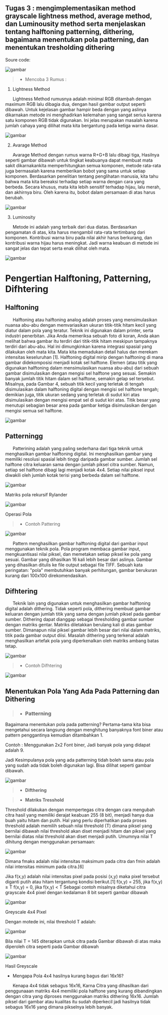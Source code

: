 ## __Tugas 3__ : mengimplementasikan method grayscale lightness method, average method, dan Luminousity method serta menjelaskan tentang halftoning patterning, dithering, bagaimana menentukan pola patterning, dan menentukan tresholding dithering

Soure code:

![gambar](/Tugas%203/gambar/1.jpeg)

>- Mencoba 3 Rumus :
1. Lightness Method

&nbsp;&nbsp;&nbsp;&nbsp;&nbsp; Lightness Method rumusnya adalah minimal RGB ditambah dengan maximum RGB lalu dibagia dua, dengan hasil gambar output seperti dibawah. Untuk kejelasan gambar hampir beda dengan yang aslinya dikarnakan metode ini menghadirkan kelemahan yang sangat serius karena satu komponen RGB tidak digunakan. Ini jelas merupakan masalah karena jumlah cahaya yang dilihat mata kita bergantung pada ketiga warna dasar.

![gambar](/Tugas%203/gambar/2.jpeg)

2. Avarage Method

&nbsp;&nbsp;&nbsp;&nbsp;&nbsp; Avarage Method dengan rumus warna R+G+B lalu dibagi tiga, Hasilnya seperti gambar dibawah untuk tingkat keabuanya dapat membuat mata sakit dikarnakankita memperhitungkan semua komponen, metode rata-rata juga bermasalah karena memberikan bobot yang sama untuk setiap komponen. Berdasarkan penelitian tentang penglihatan manusia, kita tahu bahwa mata kita bereaksi terhadap setiap warna dengan cara yang berbeda. Secara khusus, mata kita lebih sensitif terhadap hijau, lalu merah, dan akhirnya biru. Oleh karena itu, bobot dalam persamaan di atas harus berubah.

![gambar](/Tugas%203/gambar/3.jpeg)

3. Luminosity

&nbsp;&nbsp;&nbsp;&nbsp;&nbsp; Metode ini adalah yang terbaik dari dua diatas. Berdasarkan pengamatan di atas, kita harus mengambil rata-rata tertimbang dari komponen. Kontribusi warna biru pada nilai akhir harus berkurang, dan kontribusi warna hijau harus meningkat. Jadi warna keabuan di metode ini sangat jelas dan tepat serta enak dilihat oleh mata.

![gambar](/Tugas%203/gambar/4.jpeg)

# Pengertian Halftoning, Patterning, Difhtering

## __Halftoning__

&nbsp;&nbsp;&nbsp;&nbsp;&nbsp; Halftoning atau halftoning analog adalah proses yang mensimulasikan nuansa abu-abu dengan memvariasikan ukuran titik-titik hitam kecil yang diatur dalam pola yang teratur. Teknik ini digunakan dalam printer, serta industri penerbitan. Jika Anda memeriksa sebuah foto di koran, Anda akan melihat bahwa gambar itu terdiri dari titik-titik hitam meskipun tampaknya terdiri dari abu-abu. Hal ini dimungkinkan karena integrasi spasial yang dilakukan oleh mata kita. Mata kita memadukan detail halus dan merekam intensitas keseluruhan [1]. Halftoning digital mirip dengan halftoning di mana gambar didekomposisi menjadi kotak sel halftone. Elemen (atau titik yang digunakan halftoning dalam mensimulasikan nuansa abu-abu) dari sebuah gambar disimulasikan dengan mengisi sel halftone yang sesuai. Semakin banyak jumlah titik hitam dalam sel halftone, semakin gelap sel tersebut. Misalnya, pada Gambar 4, sebuah titik kecil yang terletak di tengah disimulasikan dalam halftoning digital dengan mengisi sel halftone tengah; demikian juga, titik ukuran sedang yang terletak di sudut kiri atas disimulasikan dengan mengisi empat sel di sudut kiri atas. Titik besar yang menutupi sebagian besar area pada gambar ketiga disimulasikan dengan mengisi semua sel halftone.

![gambar](/Tugas%203/gambar/5.jpg)

## __Patterningg__

&nbsp;&nbsp;&nbsp;&nbsp;&nbsp; Patterining adalah yang paling sederhana dari tiga teknik untuk menghasilkan gambar halftoning digital. Ini menghasilkan gambar yang memiliki resolusi spasial lebih tinggi daripada gambar sumber. Jumlah sel halftone citra keluaran sama dengan jumlah piksel citra sumber. Namun, setiap sel halftone dibagi lagi menjadi kotak 4x4. Setiap nilai piksel input diwakili oleh jumlah kotak terisi yang berbeda dalam sel halftone.

![gambar](/Tugas%203/gambar/6.jpg)

Matriks pola rekursif Rylander

![gambar](/Tugas%203/gambar/7.jpg)

Operasi Pola

>- Contoh Pattering

![gambar](/Tugas%203/gambar/8.jpg)

&nbsp;&nbsp;&nbsp;&nbsp;&nbsp; Pattern menghasilkan gambar halftoning digital dari gambar input menggunakan teknik pola. Pola program membaca gambar input, mengkuantisasi nilai piksel, dan memetakan setiap piksel ke pola yang sesuai. Gambar yang dihasilkan 16 kali lebih besar dari aslinya. Gambar yang dihasilkan ditulis ke file output sebagai file TIFF. Sebuah kata peringatan: "pola" membutuhkan banyak perhitungan, gambar berukuran kurang dari 100x100 direkomendasikan.

## __Difhtering__

&nbsp;&nbsp;&nbsp;&nbsp;&nbsp; Teknik lain yang digunakan untuk menghasilkan gambar halftoning digital adalah dithering. Tidak seperti pola, dithering membuat gambar keluaran dengan jumlah titik yang sama dengan jumlah piksel pada gambar sumber. Dithering dapat dianggap sebagai thresholding gambar sumber dengan matriks gentar. Matriks diletakkan berulang kali di atas gambar sumber. Dimanapun nilai piksel gambar lebih besar dari nilai dalam matriks, titik pada gambar output diisi. Masalah dithering yang terkenal adalah menghasilkan artefak pola yang diperkenalkan oleh matriks ambang batas tetap.

![gambar](/Tugas%203/gambar/9.jpg)

>- Contoh Difhtering

![gambar](/Tugas%203/gambar/10.jpg)

## __Menentukan Pola Yang Ada Pada Patterning dan Dithering__

>- ### __Patterning__

Bagaimana menentukan pola pada patterning? Pertama-tama kita bisa mengetahui secara langsung dengan menghitung banyaknya font biner atau pattern penggantinya kemudian ditambahkan 1.

Contoh : Menggunakan 2x2 Font biner, Jadi banyak pola yang didapat adalah 9.

Jadi Kesimpulanya pola yang ada patterning tidah boleh sama atau pola yang sudah ada tidak boleh digunakan lagi. Bisa dilihat seperti gambar dibawah.

![gambar](/Tugas%203/gambar/11.jpg)

>- __Difthering__

>- __Matriks Tresshold__

Threshold dilakukan dengan mempertegas citra dengan cara mengubah citra hasil yang memiliki derajat keabuan 255 (8 bit), menjadi hanya dua buah yaitu hitam dan putih. Hal yang perlu diperhatikan pada proses threshold adalah memilih sebuah nilai threshold (T) dimana piksel yang bernilai dibawah nilai threshold akan diset menjadi hitam dan piksel yang bernilai diatas nilai threshold akan diset menjadi putih. Umumnya nilai T dihitung dengan menggunakan persamaan:

![gambar](/Tugas%203/gambar/12.jpg)

Dimana fmaks adalah nilai intensitas maksimum pada citra dan fmin adalah nilai intensitas minimum pada citra.[6]

Jika f(x,y) adalah nilai intensitas pixel pada posisi (x,y) maka pixel tersebut diganti putih atau hitam tergantung kondisi berikut.[1] f(x,y) = 255, jika f(x,y) ≥ T f(x,y) = 0, jika f(x,y) < T Sebagai contoh misalnya diketahui citra grayscale 4x4 pixel dengan kedalaman 8 bit seperti gambar dibawah

![gambar](/Tugas%203/gambar/13.jpg)

Greyscale 4x4 Pixel

Dengan motede ini, nilai threshold T adalah:

![gambar](/Tugas%203/gambar/14.jpg)

Bila nilai T = 145 diterapkan untuk citra pada Gambar dibawah di atas maka diperoleh citra seperti pada Gambar dibawah

![gambar](/Tugas%203/gambar/15.jpg)

Hasil Greyscale

- Mengapa Pola 4x4 hasilnya kurang bagus dari 16x16?

&nbsp;&nbsp;&nbsp;&nbsp;&nbsp; Kenapa 4x4 tidak sebagus 16x16, Karna Citra yang dihasilkan dari penggunaaan matriks 4x4 memiliki pola halftone yang kurang dibandingkan dengan citra yang diproses menggunakan matriks dithering 16x16. Jumlah piksel dari gambar atau kualitas itu sudah diperkecil jadi hasilnya tidak sebagus 16x16 yang dimana pikselnya lebih banyak.
